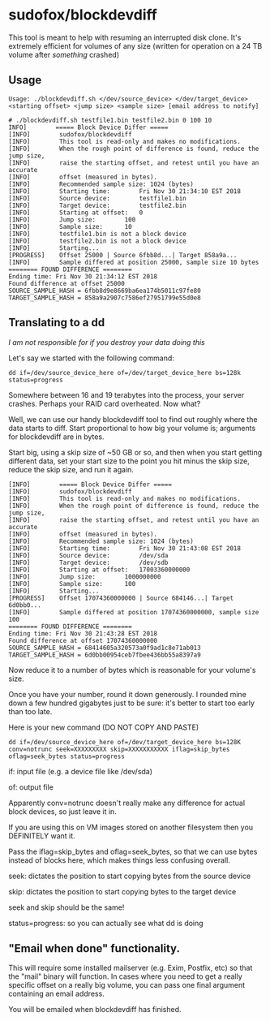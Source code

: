 # sudofox/blockdevdiff

This tool is meant to help with resuming an interrupted disk clone. It's extremely efficient for volumes of any size (written for operation on a 24 TB volume after _something_ crashed)

## Usage

```
Usage: ./blockdevdiff.sh </dev/source_device> </dev/target_device> <starting offset> <jump size> <sample size> [email address to notify]
```


```
# ./blockdevdiff.sh testfile1.bin testfile2.bin 0 100 10
INFO]        ===== Block Device Differ =====
[INFO]        sudofox/blockdevdiff
[INFO]        This tool is read-only and makes no modifications.
[INFO]        When the rough point of difference is found, reduce the jump size,
[INFO]        raise the starting offset, and retest until you have an accurate
[INFO]        offset (measured in bytes).
[INFO]        Recommended sample size: 1024 (bytes)
[INFO]        Starting time:		Fri Nov 30 21:34:10 EST 2018
[INFO]        Source device:		testfile1.bin
[INFO]        Target device:		testfile2.bin
[INFO]        Starting at offset:	0
[INFO]        Jump size:		100
[INFO]        Sample size:		10
[INFO]        testfile1.bin is not a block device
[INFO]        testfile2.bin is not a block device
[INFO]        Starting...
[PROGRESS]    Offset 25000 | Source 6fbb8d...| Target 858a9a...
[INFO]        Sample differed at position 25000, sample size 10 bytes
======== FOUND DIFFERENCE ========
Ending time: Fri Nov 30 21:34:12 EST 2018
Found difference at offset 25000
SOURCE_SAMPLE_HASH = 6fbb8d9e8669ba6ea174b5011c97fe80
TARGET_SAMPLE_HASH = 858a9a2907c7586ef27951799e55d0e8
```

## Translating to a dd

_I am not responsible for if you destroy your data doing this_

Let's say we started with the following command:

```
dd if=/dev/source_device_here of=/dev/target_device_here bs=128k status=progress
```

Somewhere between 16 and 19 terabytes into the process, your server crashes. Perhaps your RAID card overheated. Now what?

Well, we can use our handy blockdevdiff tool to find out roughly where the data starts to diff. Start proportional to how big your volume is; arguments for blockdevdiff are in bytes.

Start big, using a skip size of ~50 GB or so, and then when you start getting different data, set your start size to the point you hit minus the skip size, reduce the skip size, and run it again.

```
[INFO]        ===== Block Device Differ =====
[INFO]        sudofox/blockdevdiff
[INFO]        This tool is read-only and makes no modifications.
[INFO]        When the rough point of difference is found, reduce the jump size,
[INFO]        raise the starting offset, and retest until you have an accurate
[INFO]        offset (measured in bytes).
[INFO]        Recommended sample size: 1024 (bytes)
[INFO]        Starting time:		Fri Nov 30 21:43:08 EST 2018
[INFO]        Source device:		/dev/sda
[INFO]        Target device:		/dev/sdb
[INFO]        Starting at offset:	17003360000000
[INFO]        Jump size:		1000000000
[INFO]        Sample size:		100
[INFO]        Starting...
[PROGRESS]    Offset 17074360000000 | Source 684146...| Target 6d0bb0...
[INFO]        Sample differed at position 17074360000000, sample size 100
======== FOUND DIFFERENCE ========
Ending time: Fri Nov 30 21:43:28 EST 2018
Found difference at offset 17074360000000
SOURCE_SAMPLE_HASH = 68414605a320573a0f9ad1c8e71ab013
TARGET_SAMPLE_HASH = 6d0bb00954ceb7fbee436bb55a8397a9
```

Now reduce it to a number of bytes which is reasonable for your volume's size.

Once you have your number, round it down generously. I rounded mine down a few hundred gigabytes just to be sure: it's better to start too early than too late.

Here is your new command (DO NOT COPY AND PASTE)

```
dd if=/dev/source_device_here of=/dev/target_device_here bs=128K conv=notrunc seek=XXXXXXXXX skip=XXXXXXXXXXX iflag=skip_bytes oflag=seek_bytes status=progress
```

if: input file (e.g. a device file like /dev/sda)

of: output file

Apparently conv=notrunc doesn't really make any difference for actual block devices, so just leave it in.

If you are using this on VM images stored on another filesystem then you DEFINITELY want it.

Pass the iflag=skip_bytes and oflag=seek_bytes, so that we can use bytes instead of blocks here, which makes things less confusing overall.

seek: dictates the position to start copying bytes from the source device

skip: dictates the position to start copying bytes to the target device

seek and skip should be the same! 

status=progress: so you can actually see what dd is doing

## "Email when done" functionality.
This will require some installed mailserver (e.g. Exim, Postfix, etc) so that the "mail" binary will function.
In cases where you need to get a really specific offset on a really big volume, you can pass one final argument containing an email address.

You will be emailed when blockdevdiff has finished.


